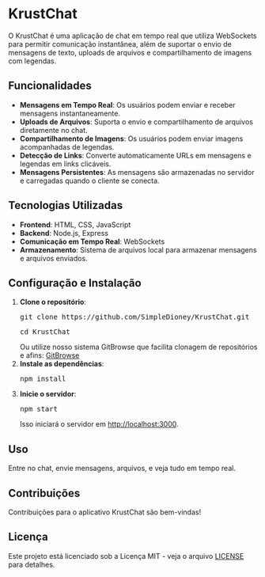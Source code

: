 <h1>KrustChat</h1>

<p>O KrustChat é uma aplicação de chat em tempo real que utiliza WebSockets para permitir comunicação instantânea, além de suportar o envio de mensagens de texto, uploads de arquivos e compartilhamento de imagens com legendas.</p>

<h2>Funcionalidades</h2>
<ul>
  <li><strong>Mensagens em Tempo Real</strong>: Os usuários podem enviar e receber mensagens instantaneamente.</li>
  <li><strong>Uploads de Arquivos</strong>: Suporta o envio e compartilhamento de arquivos diretamente no chat.</li>
  <li><strong>Compartilhamento de Imagens</strong>: Os usuários podem enviar imagens acompanhadas de legendas.</li>
  <li><strong>Detecção de Links</strong>: Converte automaticamente URLs em mensagens e legendas em links clicáveis.</li>
  <li><strong>Mensagens Persistentes</strong>: As mensagens são armazenadas no servidor e carregadas quando o cliente se conecta.</li>
</ul>

<h2>Tecnologias Utilizadas</h2>
<ul>
  <li><strong>Frontend</strong>: HTML, CSS, JavaScript</li>
  <li><strong>Backend</strong>: Node.js, Express</li>
  <li><strong>Comunicação em Tempo Real</strong>: WebSockets</li>
  <li><strong>Armazenamento</strong>: Sistema de arquivos local para armazenar mensagens e arquivos enviados.</li>
</ul>

<h2>Configuração e Instalação</h2>
<ol>
  <li><strong>Clone o repositório</strong>:
    <pre>git clone https://github.com/SimpleDioney/KrustChat.git</pre>
    <pre>cd KrustChat</pre>
    Ou utilize nosso sistema GitBrowse que facilita clonagem de repositórios e afins:
    <a href="https://github.com/SimpleDioney/GitBrowse">GitBrowse</a>
  </li>
  <li><strong>Instale as dependências</strong>:
    <pre>npm install</pre>
  </li>
  <li><strong>Inicie o servidor</strong>:
    <pre>npm start</pre>
    Isso iniciará o servidor em <a href="http://localhost:3000">http://localhost:3000</a>.
  </li>
</ol>

<h2>Uso</h2>
<p>Entre no chat, envie mensagens, arquivos, e veja tudo em tempo real.</p>

<h2>Contribuições</h2>
<p>Contribuições para o aplicativo KrustChat são bem-vindas!</p>

<h2>Licença</h2>
<p>Este projeto está licenciado sob a Licença MIT - veja o arquivo <a href="LICENSE">LICENSE</a> para detalhes.</p>

